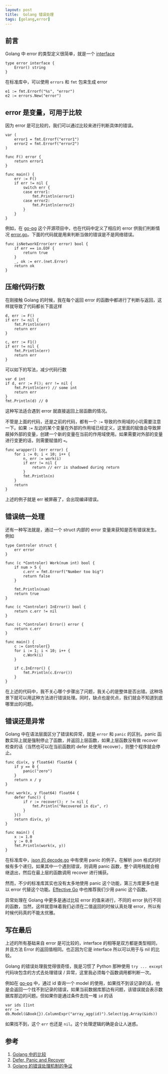 ```yaml
---
layout: post
title:  Golang 错误处理
tags: [golang,error]
---
```


前言
---

Golang 中 error 的类型定义很简单，就是一个 [interface](https://github.com/golang/go/blob/master/src/builtin/builtin.go#L254)

```golang
type error interface {
	Error() string
}
```

在标准库中，可以使用 `errors` 和 `fmt` 包来生成 error

```golang
e1 := fmt.Errorf("%s", "error")
e2 := errors.New("error")
```

error 是变量，可用于比较
---

因为 error 是可比较的，我们可以通过比较来进行判断具体的错误。

```golang
var (
	error1 = fmt.Errorf("error1")
	error2 = fmt.Errorf("error2")
)

func F() error {
	return error1
}

func main() {
	err := F()
	if err != nil {
		switch err {
		case error1:
			fmt.Println(error1)
		case error2:
			fmt.Println(error2)
		}
	}
}
```

例如，在 [go-pg](https://github.com/go-pg/pg) 这个开源项目中，也在代码中定义了相应的 error 供我们判断情况 [error.go](https://github.com/go-pg/pg/blob/v5/error.go)。下面的代码就是用来判断当做的错误是不是网络错误。

```golang
func isNetworkError(err error) bool {
	if err == io.EOF {
		return true
	}
	_, ok := err.(net.Error)
	return ok
}
```

压缩代码行数
---

在刚接触 Golang 的时候，我在每个返回 error 的函数中都进行了判断与返回，这样就导致了代码都长下面这样

```golang
d, err := F()
if err != nil {
	fmt.Println(err)
	return err
}

c, err := F1()
if err != nil {
	fmt.Println(err)
	return err
}
```

可以如下的写法，减少代码行数

```golang
var d int
if d, err := F(); err != nil {
	fmt.Println(err) // some int
	return err
}
fmt.Println(d) // 0
```

这种写法适合遇到 error 就直接返回上层函数的情况。

不管是上面的代码，还是之前的代码，都有一个 `:=` 导致的作用域的小坑需要注意一下。如果 `:=` 左边的某个变量在外部的作用域已经定义，这里面的赋值会导致屏蔽掉外部的变量，创建一个新的变量在当前的作用域使用。如果需要对外部的变量进行变更的话，则需要赋值的 `=`。

```golang
func wrapper() (err error) {
	for i := 0; i < 10; i++ {
		n, err := work(i)
		if err != nil {
			return // err is shadowed during return
		}
		fmt.Println(n)
	}
	return
}
```

上述的例子就是 err 被屏蔽了，会出现编译错误。

错误统一处理
---

还有一种写法就是，通过一个 struct 内部的 error 变量来获知是否有错误发生。例如

```golang
type Controler struct {
	err error
}

func (c *Controler) Work(num int) bool {
	if num > 5 {
		c.err = fmt.Errorf("Number too big")
		return false
	}

	fmt.Println(num)
	return true
}

func (c *Controler) InError() bool {
	return c.err != nil
}

func (c *Controler) Error() error {
	return c.err
}

func main() {
	c := Controler{}
	for i := 1; i < 10; i++ {
		c.Work(i)
	}

	if c.InError() {
		fmt.Println(c.Error())
	}
}
```

在上述的代码中，我不关心哪个步骤出了问题，我关心的是整体是否出错。这种场景下就可以用这种方法进行错误处理。同时，缺点也是优点，我们就会不知道到底哪里出的问题。

错误还是异常
---

Golang 中在语法层面区分了错误和异常，就是 `error` 和 `panic` 的区别。panic 函数实际上就是强制停止了函数，并返回上层函数，如果上层函数没有做 recover 检查的话（当然也可以在当前函数的 defer 处使用 recover），则整个程序就会停止。

```golang
func div(x, y float64) float64 {
	if y == 0 {
		panic("zero")
	}
	return x / y
}

func work(x, y float64) float64 {
	defer func() {
		if r := recover(); r != nil {
			fmt.Println("Recovered in div", r)
		}
	}()
	return div(x, y)
}

func main() {
	x := 1.0
	y := 0.0
	fmt.Println(work(x, y))
}
```

在标准库中，[json 的 decode.go](https://golang.org/src/encoding/json/decode.go#L151) 中有使用 panic 的例子。在解析 json 格式的时候有多个递归，如果其中一个遇到错误，则调用 panic 函数，整个调用栈就会相继退出，然后在最上层的函数调用 recover 进行捕获。

然而，不少的标准库其实也没有太多地使用 panic 这个功能，第三方库更多也是以 error 代替这个功能。[Effective Go](https://golang.org/doc/effective_go.html#panic) 中也推荐我们少用 panic 这个函数。

异常处理在 Golang 中更多是通过比较 error 的值来进行，不同的 error 执行不同的函数，当然，这样就意味着我们必须在二值返回的时候认真处理 error，所以有时候代码真的不能太优雅。


写在最后
---

上述的所有基础来自 error 是可比较的，interface 的相等是双方都是类型相同，并且方法 Error 的返回值相同。也正因为它是 interface 所以可以用于与 nil 的比较。

Golang 的错误处理我觉得很奇怪，我是习惯了 Python 那种使用 `try ... except` 代码块包含的方式去处理错误 / 异常，这里我必须每个函数调用都判断一次。

例如在 [go-pg](https://github.com/go-pg/pg#select) 中，通过 id 查询一个 model 的使用，如果找不到该记录的话，他是会返回一个找不到记录的错误，如果当前数据库那边有问题，该错误就会表示数据库那边的问题。但如果你是通过条件去找一堆 `id` 的话

```golang
var ids []int
err := db.Model(&Book{}).ColumnExpr("array_agg(id)").Select(pg.Array(&ids))
```

如果找不到，这个 `err` 也还是 `nil`。这个处理逻辑的确是会让人迷惑。

参考
---

1. [Golang 中的比较](https://golang.org/ref/spec#Comparison_operators)
2. [Defer, Panic and Recover](https://blog.golang.org/defer-panic-and-recover)
3. [Golang 的错误处理机制的争议](http://www.infoq.com/cn/news/2012/11/go-error-handle)
